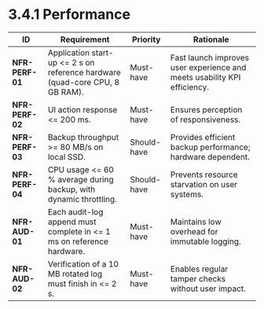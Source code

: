 # 3.4.1 Performance

| ID                                    | Requirement                                                                 | Priority    | Rationale                                                                |
|---------------------------------------|-----------------------------------------------------------------------------|-------------|--------------------------------------------------------------------------|
| <a id="nfrPerf01">**NFR-PERF-01**</a> | Application start-up <= 2 s on reference hardware (quad-core CPU, 8 GB RAM). | Must-have   | Fast launch improves user experience and meets usability KPI efficiency. |
| <a id="nfrPerf02">**NFR-PERF-02**</a> | UI action response <= 200 ms.                                                | Must-have   | Ensures perception of responsiveness.                                    |
| <a id="nfrPerf03">**NFR-PERF-03**</a> | Backup throughput >= 80 MB/s on local SSD.                                   | Should-have | Provides efficient backup performance; hardware dependent.               |
| <a id="nfrPerf04">**NFR-PERF-04**</a> | CPU usage <= 60 % average during backup, with dynamic throttling.            | Should-have | Prevents resource starvation on user systems.                            |
| <a id="nfrAud01">**NFR-AUD-01**</a>   | Each audit-log append must complete in <= 1 ms on reference hardware.        | Must-have   | Maintains low overhead for immutable logging.                            |
| <a id="nfrAud02">**NFR-AUD-02**</a>   | Verification of a 10 MB rotated log must finish in <= 2 s.                   | Must-have   | Enables regular tamper checks without user impact.                       |